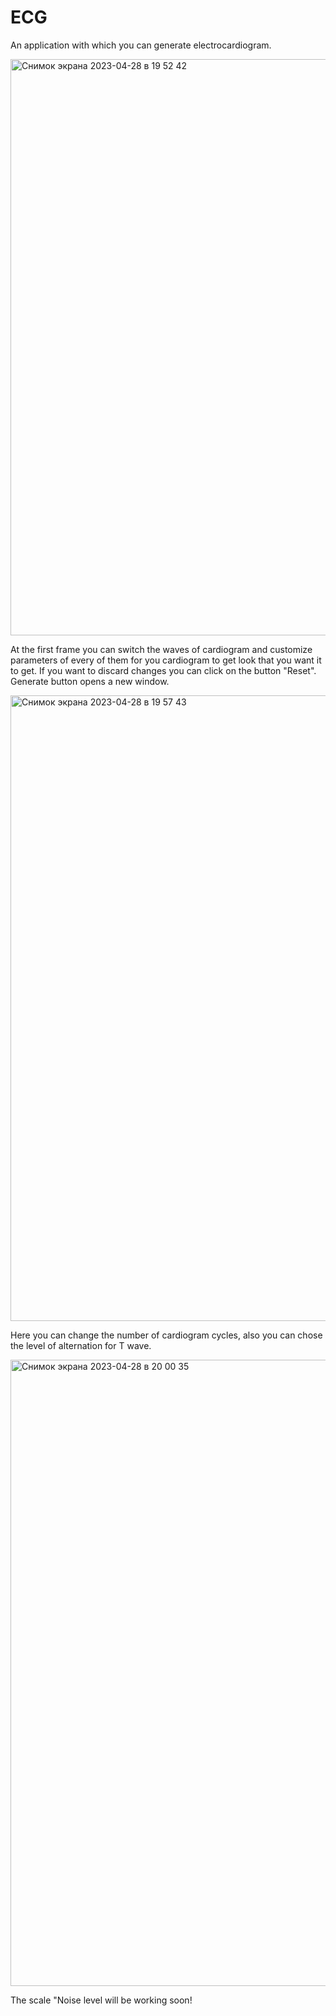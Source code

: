 # ECG
An application with which you can generate electrocardiogram.

<img width="922" alt="Снимок экрана 2023-04-28 в 19 52 42" src="https://user-images.githubusercontent.com/132071059/235207433-9027b7f5-f60c-4b29-9801-6565c2b2a390.png">

At the first frame you can switch the waves of cardiogram and customize parameters of every of them for you cardiogram to get look that you want it to get.
If you want to discard changes you can click on the button "Reset".
Generate button opens a new window.

<img width="1001" alt="Снимок экрана 2023-04-28 в 19 57 43" src="https://user-images.githubusercontent.com/132071059/235208381-cdf665cc-4e59-4806-bf3e-3f55e3f8d9dc.png">

Here you can change the number of cardiogram cycles, also you can chose the level of alternation for T wave. 

<img width="1002" alt="Снимок экрана 2023-04-28 в 20 00 35" src="https://user-images.githubusercontent.com/132071059/235208945-86d0fa5c-d5d5-403e-8d6c-0d4b3a27b748.png">

The scale "Noise level will be working soon!
